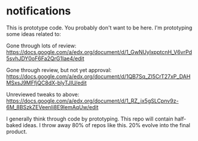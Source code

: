 notifications
=============

This is prototype code. You probably don't want to be here. I'm prototyping some ideas related to: 

Gone through lots of review: 
  https://docs.google.com/a/edx.org/document/d/1_GwNUylxpptcnH_V6vrPd5svhJDY0oF6Fa2QrG1Iae4/edit

Gone through review, but not yet approval: 
  https://docs.google.com/a/edx.org/document/d/1QB7Sq_ZI5CrT27xP_DAHMSxsJ9MFfjQC8dX-blyTJIU/edit

Unreviewed tweaks to above: 
  https://docs.google.com/a/edx.org/document/d/1_RZ_jx5gSLCpnv9z-6M_8BSzkZEVeenli8E9lemAqUw/edit

I generally think through code by prototyping. This repo will contain half-baked ideas. I throw away 80% of repos like this. 20% evolve into the final product. 
